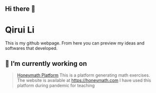 ## Hi there 👋

# Qirui Li

This is my github webpage. From here you can preview my ideas and softwares that developed.

## 🔭 I’m currently working on

> [Honeymath Platform](https://github.com/honeymath/honeyplatform/README.md) This is a platform generating math exercises. The website is available at https://honeymath.com
> I have used this platform during pandemic for teaching


<!--
**honeymath/honeymath** is a ✨ _special_ ✨ repository because its `README.md` (this file) appears on your GitHub profile.

Here are some ideas to get you started:

- 🔭 I’m currently working on ...
- 🌱 I’m currently learning ...
- 👯 I’m looking to collaborate on ...
- 🤔 I’m looking for help with ...
- 💬 Ask me about ...
- 📫 How to reach me: ...
- 😄 Pronouns: ...
- ⚡ Fun fact: ...
-->
